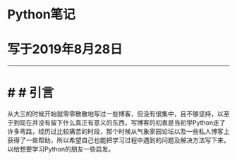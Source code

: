 # Python笔记
# 写于2019年8月28日
---
# # # 引言
从大三的时候开始就零零散散地写过一些博客，但没有很集中，且不够坚持，以至于到现在并没有留下什么真正有意义的东西。写博客的初衷是当初学Python走了许多弯路，经历过比较痛苦的时段，那个时候从气象家园论坛以及一些私人博客上获得了一些帮助，所以希望自己也能把学习过程中遇到的问题及解决方法写下来，以给想要学习Python的朋友一些启发。
